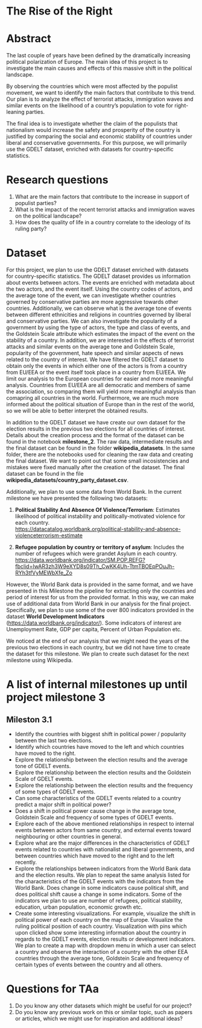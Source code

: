 # The Rise of the Right

# Abstract

The last couple of years have been defined by the dramatically increasing political polarization of Europe. The main idea of this project is to investigate the main causes and effects of this massive shift in the political landscape.

By observing the countries which were most affected by the populist movement, we want to identify the main factors that contribute to this trend. Our plan is to analyze the effect of terrorist attacks, immigration waves and similar events on the likelihood of a country’s population to vote for right-leaning parties.

The final idea is to investigate whether the claim of the populists that nationalism would increase the safety and prosperity of the country is justified by comparing the social and economic stability of countries under liberal and conservative governments. For this purpose, we will primarily use the GDELT dataset, enriched with datasets for country-specific statistics. 

# Research questions
1. What are the main factors that contribute to the increase in support of populist parties?
2. What is the impact of the recent terrorist attacks and immigration waves on the political landscape?
3. How does the quality of life in a country correlate to the ideology of its ruling party?

# Dataset
For this project, we plan to use the GDELT dataset enriched with datasets for country-specific statistics. The GDELT dataset provides us information about events between actors. The events are enriched with metadata about the two actors, and the event itself. Using the country codes of actors, and the average tone of the event, we can investigate whether countries governed by conservative parties are more aggressive towards other countries. Additionally, we can observe what is the average tone of events between different ethnicities and religions in countries governed by liberal and conservative parties. We can also investigate the popularity of a government by using the type of actors, the type and class of events, and the Goldstein Scale attribute which estimates the impact of the event on the stability of a country.  In addition, we are interested in the effects of terrorist attacks and similar events on the average tone and Goldstein Scale, popularity of the government, hate speech and similar aspects of news related to the country of interest. We have filtered the GDELT dataset to obtain only the events in which either one of the actors is from a country from EU/EEA or the event itself took place in a country from EU/EEA. We limit our analysis to the European countries for easier and more meaningful analysis. Countries from EU/EEA are all democratic and members of same the association, so comparing them will yield more meaningful analysis than comapring all countries in the world. Furthermore, we are much more informed about the political situation of Europe than in the rest of the world, so we will be able to better interpret the obtained results. 

In addition to the GDELT dataset we have create our own dataset for the election results in the previous two elections for all countries of interest. Details about the creation process and the format of the dataset can be found in the notebook **milestone_2**. The raw data, intermediate results and the final dataset can be found in the folder **wikipedia_datasets**. In the same folder, there are the notebooks used for cleaning the raw data and creating the final dataset. We want to point out that some small incosistencies and mistakes were fixed manually after the creation of the dataset. The final dataset can be found in the file **wikipedia_datasets/country_party_dataset.csv**.

Additionally, we plan to use some data from World Bank. In the current milestone we have presented the following two datasets:

1. **Political Stability And Absence Of Violence/Terrorism**: Estimates likelihood of political instability and politically-motivated violence for each country.  
https://datacatalog.worldbank.org/political-stability-and-absence-violenceterrorism-estimate

3. **Refugee population by country or territory of asylum**: Includes the number of refugees which were grandet Asylum in each country. 
https://data.worldbank.org/indicator/SM.POP.REFG?fbclid=IwAR3zh3W9eXYD8s09Th_CwKK4Uh-TtmTBOEpPOuJh-RYh3tfVyMEWbXfe_Zo 

However, the World Bank data is provided in the same format, and we have presented in this Milestone the pipeline for extracting only the countries and period of interest for us from the provided format. In this way, we can make use of additional data from World Bank in our analysis for the final project. Specifically, we plan to use some of the over 800 indicators provided in the dataset **World Development Indicators** (https://data.worldbank.org/indicator/). Some indicators of interest are Unemployment Rate, GDP per capita, Percent of Urban Population etc.

We noticed at the end of our analysis that we might need the years of the previous two elections in each country, but we did not have time to create the dataset for this milestone. We plan to create such dataset for the next milestone using Wikipedia. 

# A list of internal milestones up until project milestone 3

## Mileston 3.1
- Identify the countries with biggest shift in political power / popularity between the last two elections. 
- Identify which countries have moved to the left and which countries have moved to the right.
- Explore the relationship between the election results and the average tone of GDELT events. 
- Explore the relationship between the election results and the Goldstein Scale of GDELT events.
- Explore the relationship between the election results and the frequency of some types of GDELT events.
- Can some characteristics of the GDELT events related to a country predict a major shift in political power?
- Does a shift in political power cause change in the average tone, Goldstein Scale and frequency of some types of GDELT events. 
- Explore each of the above mentioned relationships in respect to internal events between actors from same country, and external events toward neighbouring or other countries in general.
- Explore what are the major differences in the characteristics of GDELT events related to countries with nationalist and liberal governments, and between countries which have moved to the right
and to the left recently.
- Explore the relationships between indicators from the World Bank data and the election results. We plan to repeat the same analysis listed for the characteristics of the GDELT events with the
indicators from the World Bank. Does change in some indicators cause political shift, and does political shift cause a change in some indicators. Some of the indicators we plan to use are number of refugees, political stability, education, urban population, economic growth etc.
- Create some interesting visualizations. For example, visualize the shift in political power of each country on the map of Europe. Visualize the ruling political position of each country. Visualization with pins which upon clicked show some interesting information about the country in regards to the GDELT events, election results or development indicators. We plan to create a map with dropdown menu in which a user can select a country and observe the interaction of a country with the other EEA countries through the average tone, Goldstein Scale and frequency of certain types of events between the country and all others.

# Questions for TAa
1. Do you know any other datasets which might be useful for our project?
2. Do you know any previous work on this or similar topic, such as papers or articles, which we might use for inspiration and additional ideas?
